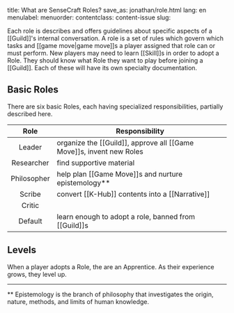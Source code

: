 title: What are SenseCraft Roles?
save_as: jonathan/role.html
lang: en
menulabel:
menuorder:
contentclass: content-issue
slug:

Each role is describes and offers guidelines about specific aspects of a [[Guild]]'s internal conversation. A role is a set of rules which govern which tasks and [[game move|game move]]s a player assigned that role can or must perform. New players may need to learn [[Skill]]s in order to adopt a Role. They should know what Role they want to play before joining a [[Guild]]. Each of these will have its own specialty documentation.

## Basic Roles
There are six basic Roles, each having specialized responsibilities, partially described here.

Role | Responsibility
:---:|---
Leader | organize the [[Guild]], approve all [[Game Move]]s, invent new Roles
Researcher | find supportive material
Philosopher | help plan [[Game Move]]s and nurture epistemology**
Scribe | convert [[K-Hub]] contents into a [[Narrative]]
Critic | 
Default | learn enough to adopt a role, banned from [[Guild]]s

## Levels
When a player adopts a Role, the are an Apprentice. As their experience grows, they level up.

---

** Epistemology is the branch of philosophy that investigates the origin, nature, methods, and limits of human knowledge.